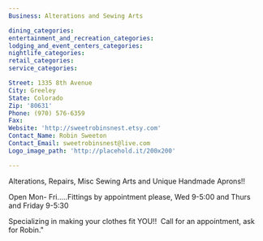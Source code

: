 ```yaml
---
Business: Alterations and Sewing Arts

dining_categories:
entertainment_and_recreation_categories:
lodging_and_event_centers_categories:
nightlife_categories:
retail_categories:
service_categories:

Street: 1335 8th Avenue
City: Greeley
State: Colorado
Zip: '80631'
Phone: (970) 576-6359
Fax:
Website: 'http://sweetrobinsnest.etsy.com'
Contact_Name: Robin Sweeton
Contact_Email: sweetrobinsnest@live.com
Logo_image_path: 'http://placehold.it/200x200'

---
```



Alterations, Repairs, Misc Sewing Arts and Unique Handmade Aprons!!

Open Mon- Fri.....Fittings by appointment please, Wed 9-5:00 and Thurs and Friday 9-5:30&nbsp;

Specializing in making your clothes fit YOU!! &nbsp;Call for an appointment, ask for Robin."